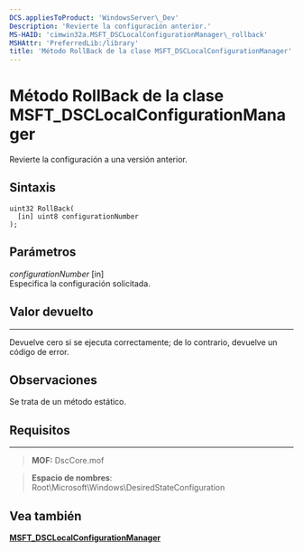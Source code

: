 ```yaml
---
DCS.appliesToProduct: 'WindowsServer\_Dev'
Description: 'Revierte la configuración anterior.'
MS-HAID: 'cimwin32a.MSFT_DSCLocalConfigurationManager\_rollback'
MSHAttr: 'PreferredLib:/library'
title: 'Método RollBack de la clase MSFT_DSCLocalConfigurationManager'
---
```


# Método RollBack de la clase MSFT_DSCLocalConfigurationManager

Revierte la configuración a una versión anterior.

Sintaxis
------

```mof
uint32 RollBack(
  [in] uint8 configurationNumber
);
```

Parámetros
----------

*configurationNumber* \[in\]  
Especifica la configuración solicitada. 

## Valor devuelto
------------

Devuelve cero si se ejecuta correctamente; de lo contrario, devuelve un código de error.

## Observaciones

Se trata de un método estático.

## Requisitos
------------
>**MOF:** DscCore.mof

>**Espacio de nombres**: Root\Microsoft\Windows\DesiredStateConfiguration


## Vea también


[**MSFT_DSCLocalConfigurationManager**](msft-dsclocalconfigurationmanager.md)


 

 





<!--HONumber=Apr16_HO2-->


